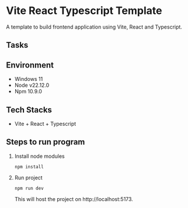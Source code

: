 # Vite React Typescript Template

A template to build frontend application using Vite, React and Typescript.

## Tasks

## Environment

- Windows 11
- Node v22.12.0
- Npm 10.9.0

## Tech Stacks

- Vite + React + Typescript

## Steps to run program

1. Install node modules

   ```shell
   npm install
   ```

2. Run project
   ```shell
   npm run dev
   ```
   This will host the project on http://localhost:5173.
